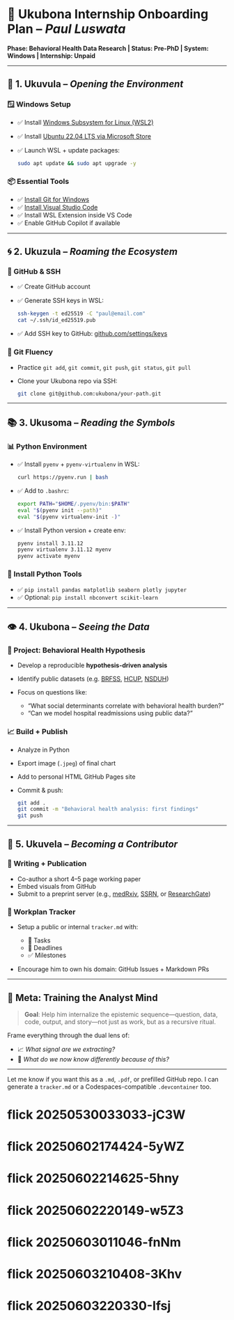 
# 🧭 Ukubona Internship Onboarding Plan – *Paul Luswata*

**Phase: Behavioral Health Data Research | Status: Pre-PhD | System: Windows | Internship: Unpaid**

---

## 🌱 1. **Ukuvula** – *Opening the Environment*

### 🪟 Windows Setup

* ✅ Install [Windows Subsystem for Linux (WSL2)](https://learn.microsoft.com/en-us/windows/wsl/install)
* ✅ Install [Ubuntu 22.04 LTS via Microsoft Store](https://apps.microsoft.com/store/detail/ubuntu-22041-lts/9PN20MSR04DW)
* ✅ Launch WSL + update packages:

  ```bash
  sudo apt update && sudo apt upgrade -y
  ```

### 📦 Essential Tools

* ✅ [Install Git for Windows](https://git-scm.com/)
* ✅ [Install Visual Studio Code](https://code.visualstudio.com/)
* ✅ Install WSL Extension inside VS Code
* ✅ Enable GitHub Copilot if available

---

## 🌀 2. **Ukuzula** – *Roaming the Ecosystem*

### 🔑 GitHub & SSH

* ✅ Create GitHub account
* ✅ Generate SSH keys in WSL:

  ```bash
  ssh-keygen -t ed25519 -C "paul@email.com"
  cat ~/.ssh/id_ed25519.pub
  ```
* ✅ Add SSH key to GitHub: [github.com/settings/keys](https://github.com/settings/keys)

### 🧪 Git Fluency

* Practice `git add`, `git commit`, `git push`, `git status`, `git pull`
* Clone your Ukubona repo via SSH:

  ```bash
  git clone git@github.com:ukubona/your-path.git
  ```

---

## 📚 3. **Ukusoma** – *Reading the Symbols*

### 📊 Python Environment

* ✅ Install `pyenv` + `pyenv-virtualenv` in WSL:

  ```bash
  curl https://pyenv.run | bash
  ```
* ✅ Add to `.bashrc`:

  ```bash
  export PATH="$HOME/.pyenv/bin:$PATH"
  eval "$(pyenv init --path)"
  eval "$(pyenv virtualenv-init -)"
  ```
* ✅ Install Python version + create env:

  ```bash
  pyenv install 3.11.12
  pyenv virtualenv 3.11.12 myenv
  pyenv activate myenv
  ```

### 🧰 Install Python Tools

* ✅ `pip install pandas matplotlib seaborn plotly jupyter`
* ✅ Optional: `pip install nbconvert scikit-learn`

---

## 👁️ 4. **Ukubona** – *Seeing the Data*

### 🔬 Project: Behavioral Health Hypothesis

* Develop a reproducible **hypothesis-driven analysis**
* Identify public datasets (e.g. [BRFSS](https://www.cdc.gov/brfss/), [HCUP](https://www.hcup-us.ahrq.gov/), [NSDUH](https://www.samhsa.gov/data/data-we-collect/nsduh-national-survey-drug-use-and-health))
* Focus on questions like:

  * “What social determinants correlate with behavioral health burden?”
  * “Can we model hospital readmissions using public data?”

### 📈 Build + Publish

* Analyze in Python
* Export image (`.jpeg`) of final chart
* Add to personal HTML GitHub Pages site
* Commit & push:

  ```bash
  git add .
  git commit -m "Behavioral health analysis: first findings"
  git push
  ```

---

## 🌸 5. **Ukuvela** – *Becoming a Contributor*

### 📝 Writing + Publication

* Co-author a short 4–5 page working paper
* Embed visuals from GitHub
* Submit to a preprint server (e.g., [medRxiv](https://www.medrxiv.org/), [SSRN](https://www.ssrn.com/index.cfm/en/), or [ResearchGate](https://www.researchgate.net/))

### 🧭 Workplan Tracker

* Setup a public or internal `tracker.md` with:

  * 🔘 Tasks
  * 📅 Deadlines
  * ✅ Milestones
* Encourage him to own his domain: GitHub Issues + Markdown PRs

---

## 🧠 Meta: Training the Analyst Mind

> **Goal**: Help him internalize the epistemic sequence—question, data, code, output, and story—not just as work, but as a recursive ritual.

Frame everything through the dual lens of:

* 📈 *What signal are we extracting?*
* 🧠 *What do we now know differently because of this?*

---

Let me know if you want this as a `.md`, `.pdf`, or prefilled GitHub repo. I can generate a `tracker.md` or a Codespaces-compatible `.devcontainer` too.
# flick 20250530033033-jC3W
# flick 20250602174424-5yWZ
# flick 20250602214625-5hny
# flick 20250602220149-w5Z3
# flick 20250603011046-fnNm
# flick 20250603210408-3Khv
# flick 20250603220330-Ifsj
